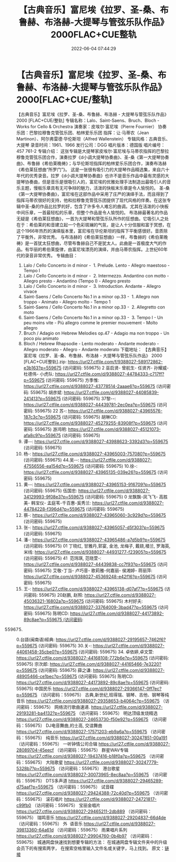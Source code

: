 ﻿---
title: 【古典音乐】富尼埃《拉罗、圣-桑、布鲁赫、布洛赫-大提琴与管弦乐队作品》2000FLAC+CUE整轨
date: 2022-06-04 07:44:29
categories: 古典音乐、新世纪、纯音雅乐
tags: 纯音雅乐
---
# 【古典音乐】富尼埃《拉罗、圣-桑、布鲁赫、布洛赫-大提琴与管弦乐队作品》2000[FLAC+CUE/整轨]

【古典音乐】富尼埃《拉罗、圣-桑、布鲁赫、布洛赫 -
大提琴与管弦乐队作品》 2000 [FLAC+CUE/整轨]
专辑名称：Lalo、Saint-Saens、Bruch、Bloch - Works for
Cello & Orchestra
演奏家：皮埃尔·富尼埃（Pierre
Fournier）
协奏乐团：巴黎拉穆鲁克管弦乐团、柏林爱乐乐团
指挥：让·马蒂农（Jean
Martinon）、阿尔弗雷德·华伦斯坦（Alfred Wallenstein）
专辑风格：古典音乐、大提琴
录音时间：1961、1966
发行公司：DGG
唱片版本：德国版
唱片编号：457 761-2
专辑介绍：
这张专辑是大提琴家皮埃尔·富尼埃与马蒂农指挥的巴黎拉穆鲁克管弦乐团合作，演奏拉罗《d小调大提琴协奏曲》、圣-桑《第一大提琴协奏曲》、布鲁赫《希伯莱晚祷》；与华伦斯坦指挥的柏林爱乐乐团合作，演奏布洛赫《希伯莱狂想曲“所罗门”》。
这是一张很有吸引力的大提琴作品精选集，来自六十年代的优秀录音。拉罗《d小调大提琴协奏曲》也许不是音乐作品中最有灵感的大提琴协奏曲，但是音乐是很吸引人的，富尼埃的优雅处理手法制造出最吸引人的音乐主题，慢板乐章具有无可争辩的魅力，活泼的快板末乐章是令人愉悦的。
圣-桑《第一大提琴协奏曲》，富尼埃在这部作品中采用了庄严的演绎手法，而且得到了指挥马蒂农很好的支持，他和拉穆鲁克管弦乐团提供了现代风格的伴奏。在这张专辑中圣-桑的作品比拉罗的好，包含了许多令人难忘的曲调。尤其在活泼的小快板中间乐章，一首最轻松的乐章，但整个作品是令人愉悦的。
布洛赫最著名的作品无疑是《希伯莱狂想曲》，一首为大提琴和管弦乐队所作的狂想曲。它吸引人之处在于：希伯莱的和音建立起一个色彩斑斓的气氛，是让人十分信服和富于冥想，在这个1966年热烈的演绎版本里，富尼埃在华伦斯坦的指挥下平衡感很好。音质除了平衡外，非常优秀。
与布洛赫的《希伯莱狂想曲》一样，布鲁赫的《希伯莱晚祷》是一首犹太狂想曲，尽管布鲁赫自己不是犹太人。此曲是一首极度大气的作品。有华丽的希伯莱旋律，由富尼埃漂亮的演绎，并由马蒂农指挥。上世纪60年代的录音非常优秀。
专辑曲目：
01. Lalo / Cello Concerto in d
minor -  1. Prelude. Lento - Allegro maestoso -
Tempo I
02. Lalo / Cello Concerto in d
minor -  2. Intermezzo. Andantino con motto -
Allegro presto - Andantino (Tempo I) - Allegro presto
03. Lalo / Cello Concerto in d
minor -  3. Introduction. Andante - Allegro
vivace
04. Saint-Saens / Cello
Concerto No.1 in a minor op.33 -  1. Allegro non
troppo - Animato - Allegro molto - Tempo 1
05. Saint-Saens / Cello
Concerto No.1 in a minor op.33 -  2. Allegretto
con moto
06. Saint-Saens / Cello
Concerto No.1 in a minor op.33 -  3. Tempo I - Un
peu moins vite - Più allegro comme le premier mouvement - Molto
allegro
07. Bruch / Adagio on Hebrew
Melodies op.47 - Adagio ma non troppo - Un poco piu
animato
08. Bloch / Hebrew Rhapsodie -
Lento moderato - Andante moderato - Allegro moderato - Allegro -
Andante moderato
下载地址：
【古典音乐】富尼埃《拉罗、圣-桑、布鲁赫、布洛赫 - 大提琴与管弦乐队作品》 2000 [FLAC+CUE整轨].zip:
https://url27.ctfile.com/f/9388027-589172862-e3b163?p=559675
(访问密码: 559675)
2 巫启贤- 曾航生- 任贤齐- 孙耀威- 杜德伟- 小虎队: https://url27.ctfile.com/d/9388027-44784333-c717ff?p=559675
(访问密码: 559675)
方季惟: https://url27.ctfile.com/d/9388027-43778514-2aaae6?p=559675
(访问密码: 559675)
胡彦斌: https://url27.ctfile.com/d/9388027-44085839-241413?p=559675
(访问密码: 559675)
37黎--: https://url27.ctfile.com/d/9388027-44439781-2ec0ea?p=559675
(访问密码: 559675)
22 苏-: https://url27.ctfile.com/d/9388027-43965576-187c3c?p=559675
(访问密码: 559675)
胡琳CD: https://url27.ctfile.com/d/9388027-45279255-83908f?p=559675
(访问密码: 559675)
游鸿明: https://url27.ctfile.com/d/9388027-45121073-afa8c9?p=559675
(访问密码: 559675)
24. 谭--: https://url27.ctfile.com/d/9388027-43988623-3392d3?p=559675
(访问密码: 559675)
06. 杨-: https://url27.ctfile.com/d/9388027-43965003-757080?p=559675
(访问密码: 559675)
44.吴--: https://url27.ctfile.com/d/9388027-47556556-ea154d?p=559675
(访问密码: 559675)
10.徐-: https://url27.ctfile.com/d/9388027-43965135-039e26?p=559675
(访问密码: 559675)
15. 黄--: https://url27.ctfile.com/d/9388027-43965153-916709?p=559675
(访问密码: 559675)
伍国忠: https://url27.ctfile.com/d/9388027-34129993-9f08e3?p=559675
(访问密码: 559675)
0 龙飘飘-凤飞飞- 高胜美- 韩宝仪-
孟庭苇-千百惠-奚秀兰: https://url27.ctfile.com/d/9388027-44784228-f396d4?p=559675
(访问密码: 559675)
07. 蔡-: https://url27.ctfile.com/d/9388027-43965060-3c929d?p=559675
(访问密码: 559675)
03. 张-: https://url27.ctfile.com/d/9388027-43965057-d5f303?p=559675
(访问密码: 559675)
20. 潘-: https://url27.ctfile.com/d/9388027-43965486-a7d5b9?p=559675
(访问密码: 559675)
01 丁晓红, 甘雅丹,郭宴, 金池, 龙梅子, 戴娆,楼兰, 罗海英,米线: https://url27.ctfile.com/d/9388027-44931277-f23905?p=559675
(访问密码: 559675)
41  范玮琪, 范晓萱-: https://url27.ctfile.com/d/9388027-44439838-cc7f93?p=559675
(访问密码: 559675)
艾敬-丁当- 卢巧音- 歌莉雅-何嘉丽- 侯湘婷- 蒋丽萍: https://url27.ctfile.com/d/9388027-45369248-e42f16?p=559675
(访问密码: 559675)
11. 王-: https://url27.ctfile.com/d/9388027-43965138-d07af7?p=559675
(访问密码: 559675)
20赵鹏, 赵照: https://url27.ctfile.com/d/9388027-45036321-16802a?p=559675
(访问密码: 559675)
木村好夫: https://url27.ctfile.com/d/9388027-33764009-3bad47?p=559675
(访问密码: 559675)
陈明CD: https://url27.ctfile.com/d/9388027-44173892-89c8ae?p=559675 (访问密码:
559675)
0.台語(闽南语)經典: https://url27.ctfile.com/d/9388027-29195657-7462f6?p=559675
(访问密码: 559675)
30.关-: https://url27.ctfile.com/d/9388027-44061458-35cbe0?p=559675
(访问密码: 559675)
34. 卓依婷,卓文萱: https://url27.ctfile.com/d/9388027-44168108-772b6e?p=559675
(访问密码: 559675)
宗次郎: https://url27.ctfile.com/d/9388027-44165466-7e3220?p=559675
(访问密码: 559675)
薛之谦: https://url27.ctfile.com/d/9388027-48905466-ce1bec?p=559675
(访问密码: 559675)
陈明CD: https://url27.ctfile.com/d/9388027-44173892-89c8ae?p=559675
(访问密码: 559675)
中国民乐
https://url27.ctfile.com/d/9388027-29366147-0ff7ec?p=559675
（访问密码：559675）
古典,新世纪,班得瑞、钢琴、吉他、钢琴等纯音乐
https://url27.ctfile.com/d/9388027-29358653-b4064c?p=559675
（访问密码：559675）
网络流行歌曲速递.
https://url27.ctfile.com/d/9388027-29193281-ba4132?p=559675
（访问密码：559675）
明达顶级发烧精选
https://url27.ctfile.com/d/9388027-24653730-f50e92?p=559675
（访问密码：559675）
DJ电音舞曲,的士高, 交谊舞曲
https://url27.ctfile.com/d/9388027-17571203-eb9a6a?p=559675
（访问密码：559675）
纯音乐
https://url27.ctfile.com/d/9388027-30247851-00a191
（访问密码：559675）
一听钟情公司合辑
https://url27.ctfile.com/d/9388027-28089704-45eecf
（访问密码：559675）
群星WAV专辑
https://url27.ctfile.com/d/9388027-19437416-b18f0a?p=559675
（访问密码：559675）
大陆歌星
https://url27.ctfile.com/d/9388027-30247779-5328b7?p=559675
（访问密码：559675）
港台歌星
https://url27.ctfile.com/d/9388027-30073965-8ec8aa?p=559675
（访问密码：559675）
DTS多声道
https://url27.ctfile.com/d/9388027-29465289-d75aaf?p=559675
（访问密码：559675）
试音碟
https://url27.ctfile.com/d/9388027-29424388-72c40d?p=559675
（访问密码：559675）
滚石唱片
https://url27.ctfile.com/d/9388027-24721817-c99fb0
（访问密码：559675）
宝丽金唱片
https://url27.ctfile.com/d/9388027-29465211-2db889
（访问密码：559675）
瑞鸣音乐
https://url27.ctfile.com/d/9388027-29204837-66d4de
（访问密码：559675）
外  语音乐
https://url27.ctfile.com/d/9388027-39813360-64a61d
（访问密码：559675）
雨果唱片系列
https://url27.ctfile.com/d/9388027-29904760-0b4b97
（访问密码：559675）
城通网盘快速找到想要专辑的方法：
在城通网盘专辑文件夹中的升级会员下的有搜索两字，
在搜索空格里输入文件名或关键字，马上找到。
原文：[链接](https://blog.sina.com.cn/s/blog_1647c7e7601030xn4.html)